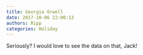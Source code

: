```yaml
---
title: Georgia Orwell
date: 2017-10-06 22:00:13
authors: Ripp
categories: Holiday
---
```


 Seriously?  I would love to see the data on that, Jack!